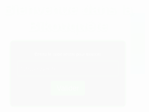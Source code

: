 <html lang="fr">
<head>
    <meta charset="UTF-8">
    <meta name="viewport" content="width=device-width, initial-scale=1.0">
    <title>La Bikouquête</title>
    <link href="https://fonts.googleapis.com/css2?family=Honk&display=swap" rel="stylesheet">
    <style>
        body {
            /* Ajout de l'image en fond */
            background-image: url(''); /* Remplacer par l'URL de l'image */
            background-size: cover;  /* L'image couvre toute la page */
            background-position: center;
            background-attachment: fixed;
            margin: 0;
            padding: 0;
            height: 100vh;  /* Assure que l'image couvre toute la hauteur */
            font-family: 'Honk', sans-serif;
            color: white;
            display: flex;
            justify-content: center;
            align-items: center;
            flex-direction: column;
            overflow: hidden;
        }
        /* Effet d'ondulation qui suit le curseur */
        body::after {
            content: "";
            position: absolute;
            top: 0;
            left: 0;
            width: 100%;
            height: 100%;
            pointer-events: none;
            background: radial-gradient(circle, rgba(0, 255, 0, 0.5), rgba(0, 255, 255, 0.5));
            mix-blend-mode: multiply;
            animation: ripple 2s infinite linear;
        }
        @keyframes ripple {
            0% {
                transform: scale(0);
                opacity: 1;
            }
            100% {
                transform: scale(1);
                opacity: 0;
            }
        }
        /* Titre et texte */
        h1 {
            text-align: center;
            font-size: 3rem;
            margin-bottom: 20px;
            text-shadow: 2px 2px 10px rgba(0, 255, 0, 0.7);
        }
        .code-container {
            background-color: rgba(0, 0, 0, 0.7);
            padding: 20px;
            border: 3px solid #00FF00;
            border-radius: 10px;
            text-align: center;
            box-shadow: 0 0 20px rgba(0, 255, 0, 0.5);
        }
        input {
            padding: 10px;
            border: 1px solid #00FF00;
            border-radius: 5px;
            background-color: transparent;
            color: white;
            font-size: 1.5rem;
            margin-bottom: 15px;
            width: 100%;
        }
        button {
            background-color: #00FF00;
            padding: 10px 20px;
            font-size: 1.5rem;
            border: none;
            border-radius: 5px;
            cursor: pointer;
            transition: 0.3s;
            color: white;
        }
        button:hover {
            background-color: #00cc00;
        }
        /* Animation de transition de fond lors du chargement */
        .fade-in {
            animation: fadeIn 1s ease-in-out;
        }
        @keyframes fadeIn {
            from {
                opacity: 0;
            }
            to {
                opacity: 1;
            }
        }
    </style>
</head>
<body class="fade-in">
    <h1>Bienvenue dans la Bikouquête</h1>
    <div class="code-container">
        <p>Entrez le code secret pour avancer</p>
        <input type="text" id="codeInput" placeholder="Code secret...">
        <br>
        <button onclick="checkCode()">Valider</button>
        <p id="result"></p>
    </div>
    <script>
        function checkCode() {
            const code = document.getElementById('codeInput').value;
            const correctCode = "Bikou123"; // Code secret pour la page suivante
            if (code === correctCode) {
                window.location.href = "page2.html"; // Redirige vers une nouvelle page
            } else {
                document.getElementById('result').innerText = "Code incorrect, réessayez.";
            }
        }
    </script>
</body>
</html>

